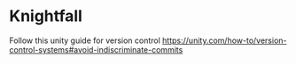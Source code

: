 # Knightfall

Follow this unity guide for version control
https://unity.com/how-to/version-control-systems#avoid-indiscriminate-commits
